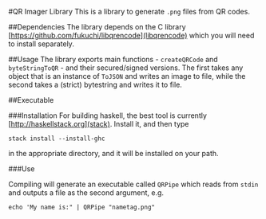 #QR Imager Library
This is a library to generate `.png` files from QR codes.

##Dependencies
The library depends on the C library [https://github.com/fukuchi/libqrencode](libqrencode) which you will need to install separately.

##Usage
The library exports main functions - `createQRCode` and `byteStringToQR` - and their secured/signed versions. The first takes any object that is an instance of `ToJSON` and writes an image to file, while the second takes a (strict) bytestring and writes it to file.

##Executable

###Installation
For building haskell, the best tool is currently [http://haskellstack.org](stack). Install it, and then type

```
stack install --install-ghc
```

in the appropriate directory, and it will be installed on your path. 

###Use

Compiling will generate an executable called `QRPipe` which reads from `stdin` and outputs a file as the second argument, e.g.

```echo 'My name is:" | QRPipe "nametag.png"```

